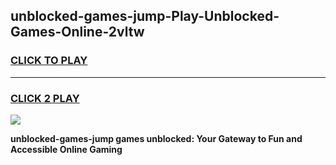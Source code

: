 
## unblocked-games-jump-Play-Unblocked-Games-Online-2vltw
<h3>
<a href="https://premium76.site?title=unblocked-games-jump&ref=25A">CLICK TO PLAY</a></h3>
<hr>

<h3>
<a href="https://premium76.site?title=unblocked-games-jump&ref=25A">CLICK 2 PLAY</a>
  
</h3>

<a href="https://premium76.site?title=unblocked-games-jump&ref=25A"><img src="https://clearcache.store/games.png"></a>


**unblocked-games-jump games unblocked: Your Gateway to Fun and Accessible Online Gaming**
